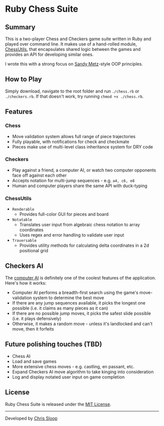 # Ruby Chess Suite

## Summary

This is a two-player Chess and Checkers game suite written in Ruby and played over command line. It makes use of a hand-rolled module, [ChessUtils](/lib/chess_utils), that encapsulates shared logic between the games and provides an API for developing similar ones.

I wrote this with a strong focus on [Sandy Metz](http://www.poodr.com/)-style OOP principles.

## How to Play

Simply download, navigate to the root folder and run `./chess.rb` or `./checkers.rb`. If that doesn't work, try running `chmod +x ./chess.rb`.

## Features

### Chess

- Move validation system allows full range of piece trajectories
- Fully playable, with notifications for check and checkmate
- Pieces make use of multi-level class inheritance system for DRY code

### Checkers

- Play against a friend, a computer AI, or watch two computer opponents face off against each other
- Accepts notation for multi-jump sequences - e.g. `a4, c6, e8`
- Human and computer players share the same API with duck-typing

### ChessUtils

- `Renderable`
  - Provides full-color GUI for pieces and board
- `Notatable`
  - Translates user input from algebraic chess notation to array coordinates
  - Uses regex and error handling to validate user input
- `Traversable`
  - Provides utility methods for calculating delta coordinates in a 2d positional grid

## Checkers AI

The [computer AI](lib/checkers/computer_player.rb) is definitely one of the coolest features of the application. Here's how it works:

- Computer AI performs a breadth-first search using the game's move-validation system to determine the best move
- If there are any jump sequences available, it picks the longest one possible (i.e. it claims as many pieces as it can)
- If there are no possible jump moves, it picks the safest slide possible (i.e. it plays defensively)
- Otherwise, it makes a random move - unless it's landlocked and can't move, then it forfeits

## Future polishing touches (TBD)

- Chess AI
- Load and save games
- More extensive chess moves - e.g. castling, en passant, etc.
- Expand Checkers AI move algorithm to take kinging into consideration
- Log and display notated user input on game completion

## License

Ruby Chess Suite is released under the [MIT License](/LICENSE).

---
Developed by [Chris Sloop](http://github.com/cribbles)
